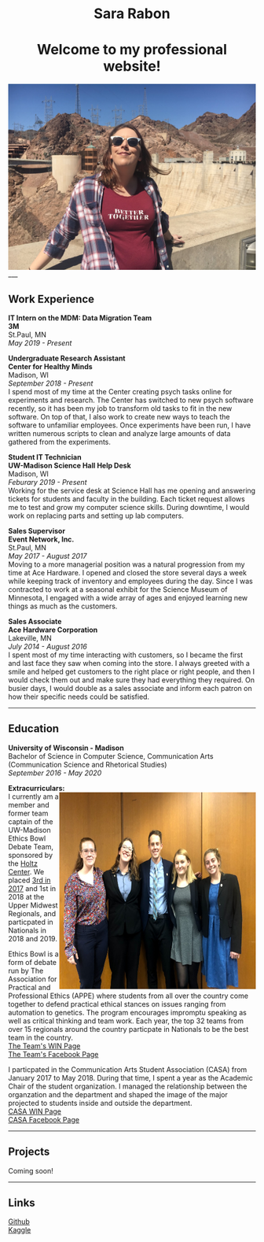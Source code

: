<h1 style="text-align:center">Sara Rabon</h1>
<h1 style="text-align:center">Welcome to my professional website!</h1>
<img src="img/self.jpg"align="middle" >
___

## Work Experience

__IT Intern on the MDM: Data Migration Team__  
__3M__  
St.Paul, MN   
_May 2019 - Present_  

__Undergraduate Research Assistant__  
__Center for Healthy Minds__  
Madison, WI  
_September 2018 - Present_  
I spend most of my time at the Center creating psych tasks online for experiments and research. The Center has switched to new psych software recently, so it has been my job to transform old tasks to fit in the new software. On top of that, I also work to create new ways to teach the software to unfamiliar employees. Once experiments have been run, I have written numerous scripts to clean and analyze large amounts of data gathered from the experiments. 


__Student IT Technician__  
__UW-Madison Science Hall Help Desk__  
Madison, WI  
_Feburary 2019 - Present_  
Working for the service desk at Science Hall has me opening and answering tickets for students and faculty in the building. Each ticket request allows me to test and grow my computer science skills. During downtime, I would work on replacing parts and setting up lab computers.

__Sales Supervisor__  
__Event Network, Inc.__  
St.Paul, MN  
_May 2017 - August 2017_  
Moving to a more managerial position was a natural progression from my time at Ace Hardware. I opened and closed the store several days a week while keeping track of inventory and employees during the day. Since I was contracted to work at a seasonal exhibit for the Science Museum of Minnesota, I engaged with a wide array of ages and enjoyed learning new things as much as the customers.  


__Sales Associate__  
__Ace Hardware Corporation__  
Lakeville, MN  
_July 2014 - August 2016_  
I spent most of my time interacting with customers, so I became the first and last face they saw when coming into the store. I always greeted with a smile and helped get customers to the right place or right people, and then I would check them out and make sure they had everything they required. On busier days, I would double as a sales associate and inform each patron on how their specific needs could be satisfied.  



___

## Education

__University of Wisconsin - Madison__  
Bachelor of Science in Computer Science, Communication Arts (Communication Science and Rhetorical Studies)  
_September 2016 - May 2020_

__Extracurriculars:__  
<img style="float: right;width:400px;height:400px;" src="img/theteamregionals.jpg">
I currently am a member and former team captain of the UW-Madison Ethics Bowl Debate Team, sponsored by the [Holtz Center](https://sts.wisc.edu/2018/09/04/holtz-center-sponsors-uw-madison-ethics-bowl-team/). We placed [3rd in 2017](https://sts.wisc.edu/2017/12/05/uw-madison-ethics-bowl-team-headed-to-nationals-in-march/) and 1st in 2018 at the Upper Midwest Regionals, and particpated in Nationals in 2018 and 2019.

 
Ethics Bowl is a form of debate run by The Association for Practical and Professional Ethics (APPE) where students from all over the country come together to defend practical ethical stances on issues ranging from automation to genetics. The program encourages impromptu speaking as well as critical thinking and team work. Each year, the top 32 teams from over 15 regionals around the country particpate in Nationals to be the best team in the country.  
[The Team's WIN Page](https://win.wisc.edu/organization/e-bowl)  
[The Team's Facebook Page](https://www.facebook.com/groups/1867389600177091/)




I particpated in the Communication Arts Student Association (CASA) from January 2017 to May 2018. During that time, I spent a year as the Academic Chair of the student organization. I managed the relationship between the organzation and the department and shaped the image of the major projected to students inside and outside the department.  
[CASA WIN Page](https://win.wisc.edu/organization/casa)  
[CASA Facebook Page](https://www.facebook.com/CASAUW/)  

___

## Projects

Coming soon! 
___

## Links
[Github](https://github.com/skrabon)  
[Kaggle](https://www.kaggle.com/srabon)


